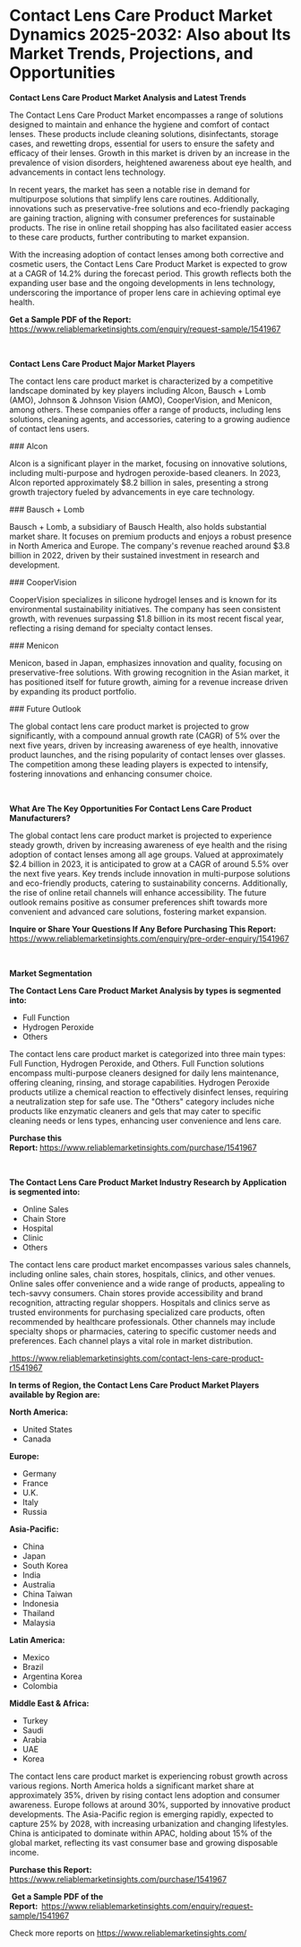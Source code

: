 <p><h1>Contact Lens Care Product Market Dynamics 2025-2032: Also about Its Market Trends, Projections, and Opportunities</h1></p><p><strong>Contact Lens Care Product Market Analysis and Latest Trends</strong></p>
<p><p>The Contact Lens Care Product Market encompasses a range of solutions designed to maintain and enhance the hygiene and comfort of contact lenses. These products include cleaning solutions, disinfectants, storage cases, and rewetting drops, essential for users to ensure the safety and efficacy of their lenses. Growth in this market is driven by an increase in the prevalence of vision disorders, heightened awareness about eye health, and advancements in contact lens technology.</p><p>In recent years, the market has seen a notable rise in demand for multipurpose solutions that simplify lens care routines. Additionally, innovations such as preservative-free solutions and eco-friendly packaging are gaining traction, aligning with consumer preferences for sustainable products. The rise in online retail shopping has also facilitated easier access to these care products, further contributing to market expansion.</p><p>With the increasing adoption of contact lenses among both corrective and cosmetic users, the Contact Lens Care Product Market is expected to grow at a CAGR of 14.2% during the forecast period. This growth reflects both the expanding user base and the ongoing developments in lens technology, underscoring the importance of proper lens care in achieving optimal eye health.</p></p>
<p><strong>Get a Sample PDF of the Report:&nbsp;</strong> <a href="https://www.reliablemarketinsights.com/enquiry/request-sample/1541967?utm_campaign=3033&utm_medium=2&utm_source=Github&utm_content=ia&utm_term=08032025&utm_id=contact-lens-care-product">https://www.reliablemarketinsights.com/enquiry/request-sample/1541967</a></p>
<p>&nbsp;</p>
<p><strong>Contact Lens Care Product Major Market Players</strong></p>
<p><p>The contact lens care product market is characterized by a competitive landscape dominated by key players including Alcon, Bausch + Lomb (AMO), Johnson & Johnson Vision (AMO), CooperVision, and Menicon, among others. These companies offer a range of products, including lens solutions, cleaning agents, and accessories, catering to a growing audience of contact lens users.</p><p>### Alcon</p><p>Alcon is a significant player in the market, focusing on innovative solutions, including multi-purpose and hydrogen peroxide-based cleaners. In 2023, Alcon reported approximately $8.2 billion in sales, presenting a strong growth trajectory fueled by advancements in eye care technology.</p><p>### Bausch + Lomb</p><p>Bausch + Lomb, a subsidiary of Bausch Health, also holds substantial market share. It focuses on premium products and enjoys a robust presence in North America and Europe. The company's revenue reached around $3.8 billion in 2022, driven by their sustained investment in research and development.</p><p>### CooperVision</p><p>CooperVision specializes in silicone hydrogel lenses and is known for its environmental sustainability initiatives. The company has seen consistent growth, with revenues surpassing $1.8 billion in its most recent fiscal year, reflecting a rising demand for specialty contact lenses.</p><p>### Menicon</p><p>Menicon, based in Japan, emphasizes innovation and quality, focusing on preservative-free solutions. With growing recognition in the Asian market, it has positioned itself for future growth, aiming for a revenue increase driven by expanding its product portfolio.</p><p>### Future Outlook</p><p>The global contact lens care product market is projected to grow significantly, with a compound annual growth rate (CAGR) of 5% over the next five years, driven by increasing awareness of eye health, innovative product launches, and the rising popularity of contact lenses over glasses. The competition among these leading players is expected to intensify, fostering innovations and enhancing consumer choice.</p></p>
<p>&nbsp;</p>
<p><strong>What Are The Key Opportunities For Contact Lens Care Product Manufacturers?</strong></p>
<p><p>The global contact lens care product market is projected to experience steady growth, driven by increasing awareness of eye health and the rising adoption of contact lenses among all age groups. Valued at approximately $2.4 billion in 2023, it is anticipated to grow at a CAGR of around 5.5% over the next five years. Key trends include innovation in multi-purpose solutions and eco-friendly products, catering to sustainability concerns. Additionally, the rise of online retail channels will enhance accessibility. The future outlook remains positive as consumer preferences shift towards more convenient and advanced care solutions, fostering market expansion.</p></p>
<p><strong>Inquire or Share Your Questions If Any Before Purchasing This Report:</strong> <a href="https://www.reliablemarketinsights.com/enquiry/pre-order-enquiry/1541967?utm_campaign=3033&utm_medium=2&utm_source=Github&utm_content=ia&utm_term=08032025&utm_id=contact-lens-care-product">https://www.reliablemarketinsights.com/enquiry/pre-order-enquiry/1541967</a></p>
<p>&nbsp;</p>
<p><strong>Market Segmentation</strong></p>
<p><strong>The Contact Lens Care Product Market Analysis by types is segmented into:</strong></p>
<p><ul><li>Full Function</li><li>Hydrogen Peroxide</li><li>Others</li></ul></p>
<p><p>The contact lens care product market is categorized into three main types: Full Function, Hydrogen Peroxide, and Others. Full Function solutions encompass multi-purpose cleaners designed for daily lens maintenance, offering cleaning, rinsing, and storage capabilities. Hydrogen Peroxide products utilize a chemical reaction to effectively disinfect lenses, requiring a neutralization step for safe use. The "Others" category includes niche products like enzymatic cleaners and gels that may cater to specific cleaning needs or lens types, enhancing user convenience and lens care.</p></p>
<p><strong>Purchase this Report:&nbsp;</strong><a href="https://www.reliablemarketinsights.com/purchase/1541967?utm_campaign=3033&utm_medium=2&utm_source=Github&utm_content=ia&utm_term=08032025&utm_id=contact-lens-care-product">https://www.reliablemarketinsights.com/purchase/1541967</a></p>
<p>&nbsp;</p>
<p><strong>The Contact Lens Care Product Market Industry Research by Application is segmented into:</strong></p>
<p><ul><li>Online Sales</li><li>Chain Store</li><li>Hospital</li><li>Clinic</li><li>Others</li></ul></p>
<p><p>The contact lens care product market encompasses various sales channels, including online sales, chain stores, hospitals, clinics, and other venues. Online sales offer convenience and a wide range of products, appealing to tech-savvy consumers. Chain stores provide accessibility and brand recognition, attracting regular shoppers. Hospitals and clinics serve as trusted environments for purchasing specialized care products, often recommended by healthcare professionals. Other channels may include specialty shops or pharmacies, catering to specific customer needs and preferences. Each channel plays a vital role in market distribution.</p></p>
<p><a href="https://www.reliablemarketinsights.com/contact-lens-care-product-r1541967?utm_campaign=3033&utm_medium=2&utm_source=Github&utm_content=ia&utm_term=08032025&utm_id=contact-lens-care-product">&nbsp;https://www.reliablemarketinsights.com/contact-lens-care-product-r1541967</a></p>
<p><strong>In terms of Region, the Contact Lens Care Product Market Players available by Region are:</strong></p>
<p>
    <p> <strong> North America: </strong>
        <ul>
            <li>United States</li>
            <li>Canada</li>
        </ul>
        </p> 
    <p> <strong> Europe: </strong>
        <ul>
            <li>Germany</li>
            <li>France</li>
            <li>U.K.</li>
            <li>Italy</li>
            <li>Russia</li>
        </ul>
        </p> 
    <p> <strong> Asia-Pacific: </strong>
        <ul>
            <li>China</li>
            <li>Japan</li>
            <li>South Korea</li>
            <li>India</li>
            <li>Australia</li>
            <li>China Taiwan</li>
            <li>Indonesia</li>
            <li>Thailand</li>
            <li>Malaysia</li>
        </ul>
        </p> 
    <p> <strong> Latin America: </strong>
        <ul>
            <li>Mexico</li>
            <li>Brazil</li>
            <li>Argentina Korea</li>
            <li>Colombia</li>
        </ul>
        </p> 
    <p> <strong> Middle East & Africa: </strong>
        <ul>
            <li>Turkey</li>
            <li>Saudi</li>
            <li>Arabia</li>
            <li>UAE</li>
            <li>Korea</li>
        </ul>
    </p>
    </p>
<p><p>The contact lens care product market is experiencing robust growth across various regions. North America holds a significant market share at approximately 35%, driven by rising contact lens adoption and consumer awareness. Europe follows at around 30%, supported by innovative product developments. The Asia-Pacific region is emerging rapidly, expected to capture 25% by 2028, with increasing urbanization and changing lifestyles. China is anticipated to dominate within APAC, holding about 15% of the global market, reflecting its vast consumer base and growing disposable income.</p></p>
<p><strong>Purchase this Report: </strong><a href="https://www.reliablemarketinsights.com/purchase/1541967?utm_campaign=3033&utm_medium=2&utm_source=Github&utm_content=ia&utm_term=08032025&utm_id=contact-lens-care-product">https://www.reliablemarketinsights.com/purchase/1541967</a></p>
<p>&nbsp;<strong>Get a Sample PDF of the Report:&nbsp;&nbsp;</strong><a href="https://www.reliablemarketinsights.com/enquiry/request-sample/1541967?utm_campaign=3033&utm_medium=2&utm_source=Github&utm_content=ia&utm_term=08032025&utm_id=contact-lens-care-product">https://www.reliablemarketinsights.com/enquiry/request-sample/1541967</a></p>
<p><strong></strong></p>
<p>Check more reports on <a href="https://www.reliablemarketinsights.com/?utm_campaign=3033&utm_medium=2&utm_source=Github&utm_content=ia&utm_term=08032025&utm_id=contact-lens-care-product">https://www.reliablemarketinsights.com/</a></p>